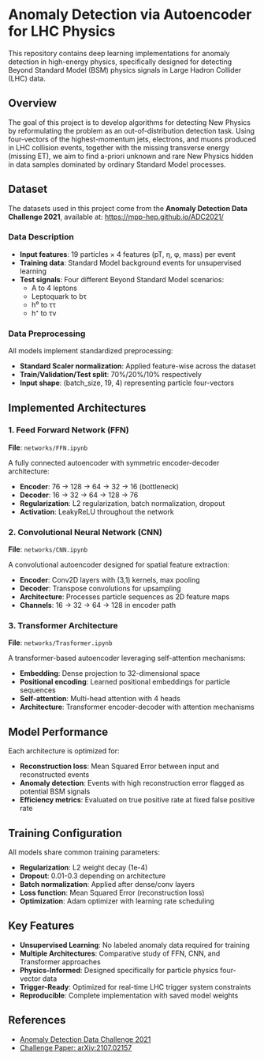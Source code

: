 # Anomaly Detection via Autoencoder for LHC Physics

This repository contains deep learning implementations for anomaly detection in high-energy physics, specifically designed for detecting Beyond Standard Model (BSM) physics signals in Large Hadron Collider (LHC) data. 

## Overview

The goal of this project is to develop algorithms for detecting New Physics by reformulating the problem as an out-of-distribution detection task. Using four-vectors of the highest-momentum jets, electrons, and muons produced in LHC collision events, together with the missing transverse energy (missing ET), we aim to find a-priori unknown and rare New Physics hidden in data samples dominated by ordinary Standard Model processes.

## Dataset

The datasets used in this project come from the **Anomaly Detection Data Challenge 2021**, available at: https://mpp-hep.github.io/ADC2021/

### Data Description
- **Input features**: 19 particles × 4 features (pT, η, φ, mass) per event
- **Training data**: Standard Model background events for unsupervised learning
- **Test signals**: Four different Beyond Standard Model scenarios:
  - A to 4 leptons
  - Leptoquark to bτ  
  - h⁰ to ττ
  - h⁺ to τν

### Data Preprocessing
All models implement standardized preprocessing:
- **Standard Scaler normalization**: Applied feature-wise across the dataset
- **Train/Validation/Test split**: 70%/20%/10% respectively
- **Input shape**: (batch_size, 19, 4) representing particle four-vectors

## Implemented Architectures

### 1. Feed Forward Network (FFN)
**File**: `networks/FFN.ipynb`

A fully connected autoencoder with symmetric encoder-decoder architecture:
- **Encoder**: 76 → 128 → 64 → 32 → 16 (bottleneck)
- **Decoder**: 16 → 32 → 64 → 128 → 76
- **Regularization**: L2 regularization, batch normalization, dropout
- **Activation**: LeakyReLU throughout the network

### 2. Convolutional Neural Network (CNN)  
**File**: `networks/CNN.ipynb`

A convolutional autoencoder designed for spatial feature extraction:
- **Encoder**: Conv2D layers with (3,1) kernels, max pooling
- **Decoder**: Transpose convolutions for upsampling
- **Architecture**: Processes particle sequences as 2D feature maps
- **Channels**: 16 → 32 → 64 → 128 in encoder path

### 3. Transformer Architecture
**File**: `networks/Trasformer.ipynb`

A transformer-based autoencoder leveraging self-attention mechanisms:
- **Embedding**: Dense projection to 32-dimensional space
- **Positional encoding**: Learned positional embeddings for particle sequences  
- **Self-attention**: Multi-head attention with 4 heads
- **Architecture**: Transformer encoder-decoder with attention mechanisms

## Model Performance

Each architecture is optimized for:
- **Reconstruction loss**: Mean Squared Error between input and reconstructed events
- **Anomaly detection**: Events with high reconstruction error flagged as potential BSM signals
- **Efficiency metrics**: Evaluated on true positive rate at fixed false positive rate

## Training Configuration

All models share common training parameters:
- **Regularization**: L2 weight decay (1e-4)
- **Dropout**: 0.01-0.3 depending on architecture
- **Batch normalization**: Applied after dense/conv layers
- **Loss function**: Mean Squared Error (reconstruction loss)
- **Optimization**: Adam optimizer with learning rate scheduling

## Key Features

- **Unsupervised Learning**: No labeled anomaly data required for training
- **Multiple Architectures**: Comparative study of FFN, CNN, and Transformer approaches
- **Physics-Informed**: Designed specifically for particle physics four-vector data
- **Trigger-Ready**: Optimized for real-time LHC trigger system constraints
- **Reproducible**: Complete implementation with saved model weights

## References

- [Anomaly Detection Data Challenge 2021](https://mpp-hep.github.io/ADC2021/)
- [Challenge Paper: arXiv:2107.02157](https://arxiv.org/abs/2107.02157)


